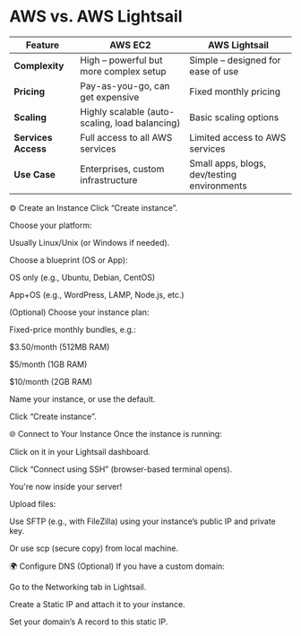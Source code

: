 # AWS vs. AWS Lightsail

| Feature             | **AWS EC2**                                    | **AWS Lightsail**                           |
| ------------------- | ---------------------------------------------- | ------------------------------------------- |
| **Complexity**      | High – powerful but more complex setup         | Simple – designed for ease of use           |
| **Pricing**         | Pay-as-you-go, can get expensive               | Fixed monthly pricing                       |
| **Scaling**         | Highly scalable (auto-scaling, load balancing) | Basic scaling options                       |
| **Services Access** | Full access to all AWS services                | Limited access to AWS services              |
| **Use Case**        | Enterprises, custom infrastructure             | Small apps, blogs, dev/testing environments |

⚙️ Create an Instance
Click “Create instance”.

Choose your platform:

Usually Linux/Unix (or Windows if needed).

Choose a blueprint (OS or App):

OS only (e.g., Ubuntu, Debian, CentOS)

App+OS (e.g., WordPress, LAMP, Node.js, etc.)

(Optional) Choose your instance plan:

Fixed-price monthly bundles, e.g.:

$3.50/month (512MB RAM)

$5/month (1GB RAM)

$10/month (2GB RAM)

Name your instance, or use the default.

Click “Create instance”.

🌐 Connect to Your Instance
Once the instance is running:

Click on it in your Lightsail dashboard.

Click “Connect using SSH” (browser-based terminal opens).

You're now inside your server!

Upload files:

Use SFTP (e.g., with FileZilla) using your instance’s public IP and private key.

Or use scp (secure copy) from local machine.

🌍 Configure DNS (Optional)
If you have a custom domain:

Go to the Networking tab in Lightsail.

Create a Static IP and attach it to your instance.

Set your domain’s A record to this static IP.
